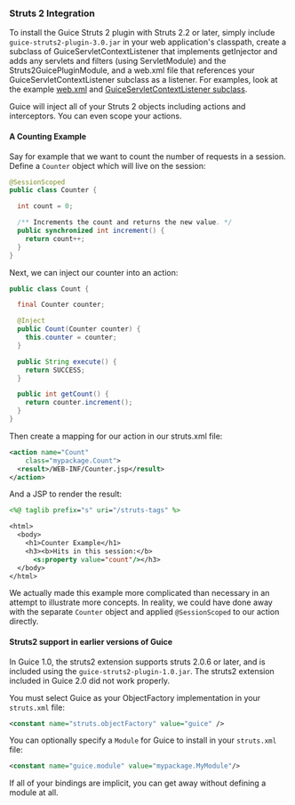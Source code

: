 ### Struts 2 Integration

To install the Guice Struts 2 plugin with Struts 2.2 or later, simply include `guice-struts2-plugin-3.0.jar` in your web application's classpath, 
create a subclass of GuiceServletContextListener that implements getInjector and adds any servlets and filters (using ServletModule) and the Struts2GuicePluginModule, and a web.xml file that references your GuiceServletContextListener subclass as a listener.  For examples, look at the example [web.xml](https://github.com/google/guice/blob/master/extensions/struts2/example/root/WEB-INF/web.xml) and [GuiceServletContextListener subclass](https://github.com/google/guice/blob/master/extensions/struts2/example/src/com/google/inject/struts2/example/ExampleListener.java).

Guice will inject all of your Struts 2 objects including actions and interceptors. You can even scope your actions.
#### A Counting Example
Say for example that we want to count the number of requests in a session. Define a `Counter` object which will live on the session:
```java
@SessionScoped
public class Counter {

  int count = 0;

  /** Increments the count and returns the new value. */
  public synchronized int increment() {
    return count++;
  }
}
```
Next, we can inject our counter into an action:
```java
public class Count {

  final Counter counter;

  @Inject
  public Count(Counter counter) {
    this.counter = counter;
  }

  public String execute() {
    return SUCCESS;
  }

  public int getCount() {
    return counter.increment();
  }
}
```
Then create a mapping for our action in our struts.xml file:
```xml
<action name="Count"
    class="mypackage.Count">
  <result>/WEB-INF/Counter.jsp</result>
</action>     
```
And a JSP to render the result:
```jsp
<%@ taglib prefix="s" uri="/struts-tags" %>

<html>   
  <body>
    <h1>Counter Example</h1>
    <h3><b>Hits in this session:</b>
      <s:property value="count"/></h3>
  </body>
</html>
```
We actually made this example more complicated than necessary in an attempt to illustrate more concepts. In reality, we could have done away with the separate `Counter` object and applied `@SessionScoped` to our action directly.

#### Struts2 support in earlier versions of Guice
In Guice 1.0, the struts2 extension supports struts 2.0.6 or later, and is included using the `guice-struts2-plugin-1.0.jar`.  The struts2 extension included in Guice 2.0 did not work properly.

You must select Guice as your ObjectFactory implementation in your `struts.xml` file:
```xml
<constant name="struts.objectFactory" value="guice" />
```
You can optionally specify a `Module` for Guice to install in your `struts.xml` file:
```xml
<constant name="guice.module" value="mypackage.MyModule"/>
```
If all of your bindings are implicit, you can get away without defining a module at all.
